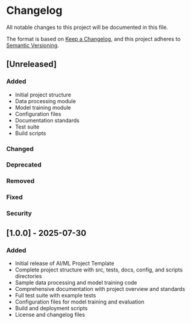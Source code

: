 # Changelog

All notable changes to this project will be documented in this file.

The format is based on [Keep a Changelog](https://keepachangelog.com/en/1.0.0/),
and this project adheres to [Semantic Versioning](https://semver.org/spec/v2.0.0.html).

## [Unreleased]

### Added
- Initial project structure
- Data processing module
- Model training module
- Configuration files
- Documentation standards
- Test suite
- Build scripts

### Changed

### Deprecated

### Removed

### Fixed

### Security

## [1.0.0] - 2025-07-30

### Added
- Initial release of AI/ML Project Template
- Complete project structure with src, tests, docs, config, and scripts directories
- Sample data processing and model training code
- Comprehensive documentation with project overview and standards
- Full test suite with example tests
- Configuration files for model training and evaluation
- Build and deployment scripts
- License and changelog files